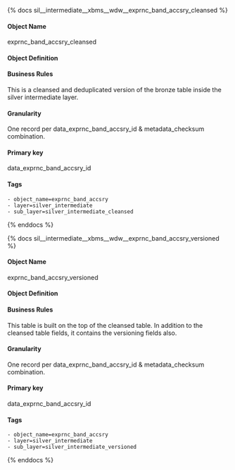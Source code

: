 {% docs sil__intermediate__xbms__wdw__exprnc_band_accsry_cleansed %}

#### Object Name
exprnc_band_accsry_cleansed

#### Object Definition


#### Business Rules
This is a cleansed and deduplicated version of the bronze table inside the silver intermediate layer.

#### Granularity
One record per data_exprnc_band_accsry_id & metadata_checksum combination.

#### Primary key
data_exprnc_band_accsry_id

#### Tags
    - object_name=exprnc_band_accsry
    - layer=silver_intermediate
    - sub_layer=silver_intermediate_cleansed

{% enddocs %}

{% docs sil__intermediate__xbms__wdw__exprnc_band_accsry_versioned %}

#### Object Name
exprnc_band_accsry_versioned

#### Object Definition


#### Business Rules
This table is built on the top of the cleansed table. In addition to the cleansed table fields, it contains the versioning fields also.

#### Granularity
One record per data_exprnc_band_accsry_id & metadata_checksum combination.

#### Primary key
data_exprnc_band_accsry_id

#### Tags
    - object_name=exprnc_band_accsry
    - layer=silver_intermediate
    - sub_layer=silver_intermediate_versioned

{% enddocs %}